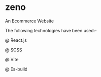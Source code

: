 # zeno


An Ecommerce Website

The following technologies have been used:-

@ React.js

@ SCSS

@ Vite

@ Es-build


